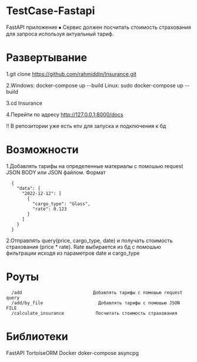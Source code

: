 # TestCase-Fastapi
FastAPI приложение ⦁	Сервис должен посчитать стоимость страхования для запроса используя актуальный тариф.

# Развертывание
1.git clone https://github.com/rahmiddin/Insurance.git

2.Windows: docker-compose up --build
   Linux: sudo docker-compose up --build

3.cd Insurance

4.Перейти по адресу http://127.0.0.1:8000/docs

!! В репозитории уже есть env для запуска и подключения к бд

# Возможности
1.Добавлять тарифы на определенные материалы с помошью request JSON BODY или JSON файлом.
  Формат 
  
  
      {
        "data": {
          "2022-12-12": [
            {
              "cargo_type": "Glass",
              "rate": 0.123
            }
          ]
        }
      }

2.Отправлять query(price, cargo_type, date) и получать  стоимость страхования (price * rate). Rate выбирается из бд с помошью фильтрации исходя из параметров date и cargo_type

# Роуты

      /add                           Добавлять тарифы с помошью request query
      /add/by_file                     Добавлять тарифы с помошью JSON FILE
      /calculate_insurance            Посчитать стоимость страхования 

# Библиотеки 

  FastAPI
  TortoiseORM
  Docker
  doker-compose
  asyncpg
  


    

